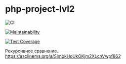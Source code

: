 # php-project-lvl2


![CI](https://github.com/lobr17/php-project-lvl2/workflows/CI/badge.svg)

[![Maintainability](https://api.codeclimate.com/v1/badges/3a5a41d6543119ed677f/maintainability)](https://codeclimate.com/github/lobr17/php-project-lvl2/maintainability)

[![Test Coverage](https://api.codeclimate.com/v1/badges/3a5a41d6543119ed677f/test_coverage)](https://codeclimate.com/github/lobr17/php-project-lvl2/test_coverage)


 Рекурсивное сравнение.
 https://asciinema.org/a/SlmbkHoUkOKjm2XLcnVwpf862

